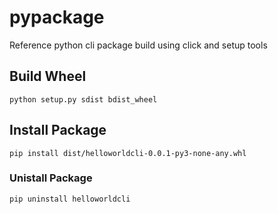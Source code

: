 # pypackage
Reference python cli package build using click and setup tools

## Build Wheel
```
python setup.py sdist bdist_wheel
```

## Install Package
```
pip install dist/helloworldcli-0.0.1-py3-none-any.whl
```

### Unistall Package
```
pip uninstall helloworldcli
```